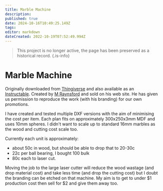 ```yaml
---
title: Marble Machine
description: 
published: true
date: 2024-10-16T10:49:25.149Z
tags: 
editor: markdown
dateCreated: 2022-10-19T07:52:49.994Z
---
```


> This project is no longer active, the page has been preserved as a historical record.
{.is-info}

# Marble Machine

Originally downloaded from [Thingiverse](http://www.thingiverse.com/thing:148312) and also available as an [Instructable](http://www.instructables.com/id/MSRaynsfords-Marble-Machine-11-Kit/). Created by [M Raynsford](http://msraynsford.blogspot.com.au/) and sold on his web site. He has given us permission to reproduce the work (with his branding) for our own promotions.

I have created and tested multiple DXF versions with the aim of minimising the cost per item. Each plan fits on approximately 300x250x3mm MDF and uses 10mm spheres. I didn't want to scale up to standard 16mm marbles as the wood and cutting cost scale too.

Currently each unit is approximately:

-   about 50c in wood, but should be able to drop that to 20-30c
-   22c per ball bearing, I bought 100 bulk
-   80c each to laser cut.

Moving the job to the large laser cutter will reduce the wood wastage (and drop material cost) and take less time (and drop the cutting cost) but I doubt the branding can be etched on that machine. My aim is to get to under \$1 production cost then sell for \$2 and give them away too.
